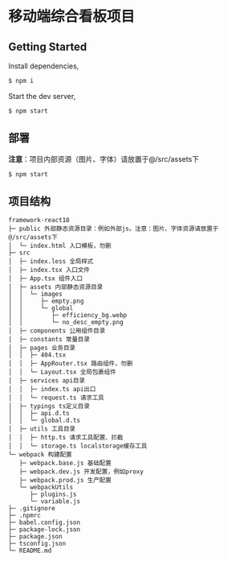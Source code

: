 # 移动端综合看板项目

## Getting Started

Install dependencies,

```bash
$ npm i
```

Start the dev server,

```bash
$ npm start
```

## 部署

**注意**：项目内部资源（图片、字体）请放置于@/src/assets下

```bash
$ npm start
```

## 项目结构

```
framework-react18
├─ public 外部静态资源目录：例如外部js。注意：图片、字体资源请放置于@/src/assets下
│  └─ index.html 入口模板，勿删
├─ src
│  ├─ index.less 全局样式
│  ├─ index.tsx 入口文件
│  ├─ App.tsx 组件入口
│  ├─ assets 内部静态资源目录
│  │  └─ images
│  │     ├─ empty.png
│  │     └─ global
│  │        ├─ efficiency_bg.webp
│  │        └─ no_desc_empty.png
│  ├─ components 公用组件目录
│  ├─ constants 常量目录
│  ├─ pages 业务目录
│  │  ├─ 404.tsx
│  │  ├─ AppRouter.tsx 路由组件，勿删
│  │  └─ Layout.tsx 全局包裹组件
│  ├─ services api目录
│  │  ├─ index.ts api出口
│  │  └─ request.ts 请求工具
│  ├─ typings ts定义目录
│  │  ├─ api.d.ts
│  │  └─ global.d.ts
│  ├─ utils 工具目录
│  │  ├─ http.ts 请求工具配置、拦截
│  │  └─ storage.ts localstorage缓存工具
└─ webpack 构建配置
   ├─ webpack.base.js 基础配置
   ├─ webpack.dev.js 开发配置，例如proxy
   ├─ webpack.prod.js 生产配置
   └─ webpackUtils
      ├─ plugins.js
      └─ variable.js
├─ .gitignore
├─ .npmrc
├─ babel.config.json
├─ package-lock.json
├─ package.json
├─ tsconfig.json
└─ README.md

```
